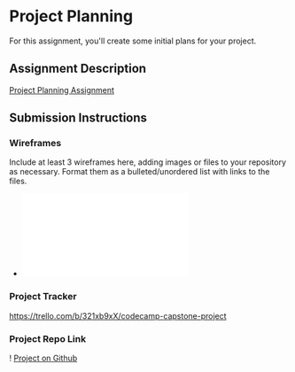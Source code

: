 # Project Planning
For this assignment, you'll create some initial plans for your project.

## Assignment Description
[Project Planning Assignment](https://education.launchcode.org/liftoff/modules/assignments/project-planning)

## Submission Instructions

### Wireframes

Include at least 3 wireframes here, adding images or files to your repository as necessary. Format them as a bulleted/unordered list with links to the files.
- ![Project Wireframes](/CapstoneProject_BikeToIt/BikeToIt_Wireframes.pdf)


### Project Tracker

https://trello.com/b/321xb9xX/codecamp-capstone-project

### Project Repo Link

! [Project on Github](https://github.com/karagruenewald/BikeToIt_CapstoneProject)